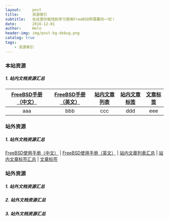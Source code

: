 ```yaml
---
layout:     post
title:      资源索引
subtitle:   在这里你能找到学习使用FreeBSD所需要的一切！
date:       2016-12-01
author:     Helo
header-img: img/post-bg-debug.png
catalog: true
tags:
    - 资源索引
---
```


### 本站资源
##### 1. 站内文档资源汇总

[FreeBSD手册（中文）](https://chinafreebsd.org/tags/) | [FreeBSD手册（英文）](https://chinafreebsd.org/tags/) | [站内文章列表](https://chinafreebsd.org/tags/) | [站内文章标签](https://chinafreebsd.org/tags/) | [文章标签](https://chinafreebsd.org/tags/)  
:-: | :-: | :-: | :-: | :-:
aaa | bbb | ccc | ddd | eee| 


### 站外资源
##### 1. 站外文档资源汇总

[FreeBSD使用手册（中文）](https://chinafreebsd.org/tags/) | [FreeBSD使用手册（英文）](https://chinafreebsd.org/tags/) | [站内文章列表汇总](https://chinafreebsd.org/tags/) | [站内文章标签汇总](https://chinafreebsd.org/tags/) | [文章标签](https://chinafreebsd.org/tags/)  



### 站外资源
##### 1. 站外文档资源汇总
##### 2. 站外文档资源汇总
##### 3. 站外文档资源汇总
